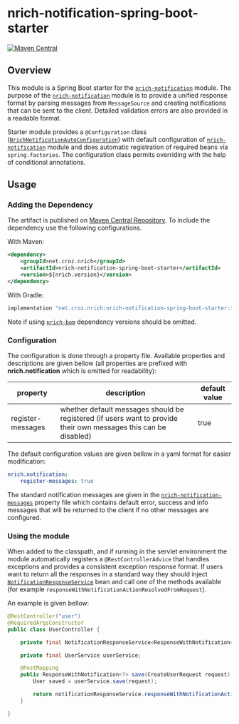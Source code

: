 # nrich-notification-spring-boot-starter

[![Maven Central](https://maven-badges.herokuapp.com/maven-central/net.croz.nrich/nrich-notification-spring-boot-starter/badge.svg?color=blue)](https://maven-badges.herokuapp.com/maven-central/net.croz.nrich/nrich-notification-spring-boot-starter)

## Overview

This module is a Spring Boot starter for the [`nrich-notification`][nrich-notification-url] module.
The purpose of the [`nrich-notification`][nrich-notification-url] module is to provide a unified response format by parsing messages from `MessageSource` and creating notifications that can be sent
to the client. Detailed validation errors are also provided in a readable format.

Starter module provides a `@Configuration` class ([`NrichNotificationAutoConfiguration`][nrich-notification-auto-configuration-url]) with default configuration of
[`nrich-notification`][nrich-notification-url] module and does automatic registration of required beans via `spring.factories`.
The configuration class permits overriding with the help of conditional annotations.

## Usage

### Adding the Dependency

The artifact is published on [Maven Central Repository](https://search.maven.org/). To include the dependency use the following configurations.

With Maven:

```xml
<dependency>
    <groupId>net.croz.nrich</groupId>
    <artifactId>nrich-notification-spring-boot-starter</artifactId>
    <version>${nrich.version}</version>
</dependency>
```

With Gradle:

```groovy
implementation "net.croz.nrich:nrich-notification-spring-boot-starter:${nrich.version}"
```

Note if using [`nrich-bom`][nrich-bom-url] dependency versions should be omitted.

### Configuration

The configuration is done through a property file.
Available properties and descriptions are given bellow (all properties are prefixed with **nrich.notification** which is omitted for readability):

| property            | description                                                                                                      | default value |
|---------------------|------------------------------------------------------------------------------------------------------------------|---------------|
| register-messages   | whether default messages should be registered (if users want to provide their own messages this can be disabled) | true          |

The default configuration values are given bellow in a yaml format for easier modification:

```yaml
nrich.notification:
    register-messages: true
```

The standard notification messages are given in the [`nrich-notification-messages`][nrich-notification-messages-url] property file which contains default error, success and info messages that will be
returned to the client if no other messages are configured.

### Using the module

When added to the classpath, and if running in the servlet environment the module automatically registers a `@RestControllerAdvice` that handles exceptions and provides a consistent exception response
format. If users want to return all the responses in a standard way they should inject [`NotificationResponseService`][notification-response-service-url] bean and call one of the methods available
(for example `responseWithNotificationActionResolvedFromRequest`).

An example is given bellow:

```java
@RestController("user")
@RequiredArgsConstructor
public class UserController {

    private final NotificationResponseService<ResponseWithNotification<?>> notificationResponseService;

    private final UserService userService;

    @PostMapping
    public ResponseWithNotification<?> save(CreateUserRequest request) {
        User saved = userService.save(request);

        return notificationResponseService.responseWithNotificationActionResolvedFromRequest(saved);
    }

}
```

[//]: # (Reference links)

[nrich-notification-url]: ../nrich-notification/README.md

[nrich-bom-url]: ../nrich-bom/README.md

[nrich-notification-auto-configuration-url]: ../nrich-notification-spring-boot-starter/src/main/java/net/croz/nrich/notification/starter/configuration/NrichNotificationAutoConfiguration.java

[nrich-notification-messages-url]: ../nrich-notification/src/main/resources/nrich-notification-messages.properties

[notification-response-service-url]: ../nrich-notification-api/src/main/java/net/croz/nrich/notification/api/service/NotificationResponseService.java
